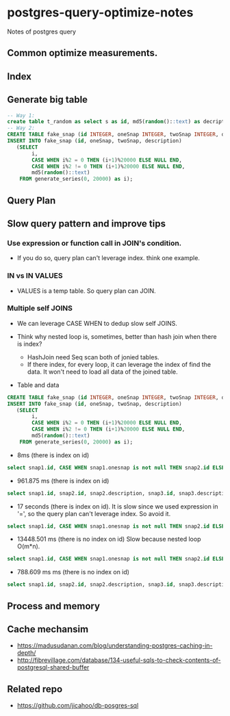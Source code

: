 # postgres-query-optimize-notes
Notes of postgres query

## Common optimize measurements.
## Index

## Generate big table
```sql
-- Way 1:
create table t_random as select s as id, md5(random()::text) as decription from generate_Series(1,5) s; 
-- Way 2:
CREATE TABLE fake_snap (id INTEGER, oneSnap INTEGER, twoSnap INTEGER, description TEXT);
INSERT INTO fake_snap (id, oneSnap, twoSnap, description)
   (SELECT 
        i,
        CASE WHEN i%2 = 0 THEN (i+1)%20000 ELSE NULL END,
        CASE WHEN i%2 != 0 THEN (i+1)%20000 ELSE NULL END,
        md5(random()::text)
    FROM generate_series(0, 20000) as i);
```
## Query Plan

## Slow query pattern and improve tips
### Use expression or function call in JOIN's condition.
* If you do so, query plan can't leverage index. think one example.
### IN vs IN VALUES
* VALUES is a temp table. So query plan can JOIN.

### Multiple self JOINS
* We can leverage CASE WHEN to dedup slow self JOINS.
* Think why nested loop is, sometimes, better than hash join when there is index? 
   * HashJoin need Seq scan both of jonied tables.
   * If there index, for every loop, it can leverage the index of find the data. It won't need to load all data of the joined table.

* Table and data
```SQL
CREATE TABLE fake_snap (id INTEGER, oneSnap INTEGER, twoSnap INTEGER, description TEXT);
INSERT INTO fake_snap (id, oneSnap, twoSnap, description)
   (SELECT 
        i,
        CASE WHEN i%2 = 0 THEN (i+1)%20000 ELSE NULL END,
        CASE WHEN i%2 != 0 THEN (i+1)%20000 ELSE NULL END,
        md5(random()::text)
    FROM generate_series(0, 20000) as i);
```

* 8ms (there is index on id)
```sql
select snap1.id, CASE WHEN snap1.onesnap is not null THEN snap2.id ELSE NULL END AS snap2_id_1, CASE WHEN snap1.onesnap is not null THEN snap2.description ELSE NULL END AS snap2_desc_1, CASE WHEN snap1.twosnap is not null THEN snap2.id ELSE NULL END AS snap2_id_2, CASE WHEN snap1.twosnap is not null THEN snap2.description ELSE NULL END AS snap2_desc_2 from fake_snap snap1 LEFT JOIN fake_snap snap2  ON (snap1.onesnap = snap2.id  or  snap1.twosnap = snap2.id) offset 1000 limit 2000;
```
* 961.875 ms (there is index on id)
```sql
select snap1.id, snap2.id, snap2.description, snap3.id, snap3.description from fake_snap snap1 LEFT JOIN fake_snap snap2  ON snap1.onesnap = snap2.id LEFT JOIN fake_snap snap3 ON snap1.twosnap = snap3.id offset 1000 limit 2000;
```

* 17 seconds (there is index on id). It is slow since we used expression in '=', so the query plan can't leverage index. So avoid it.
```sql
select snap1.id, CASE WHEN snap1.onesnap is not null THEN snap2.id ELSE NULL END AS snap2_id_1, CASE WHEN snap1.onesnap is not null THEN snap2.description ELSE NULL END AS snap2_desc_1, CASE WHEN snap1.twosnap is not null THEN snap2.id ELSE NULL END AS snap2_id_2, CASE WHEN snap1.twosnap is not null THEN snap2.description ELSE NULL END AS snap2_desc_2 from fake_snap snap1 LEFT JOIN fake_snap snap2  ON (snap1.onesnap = snap2.id  or  snap1.twosnap = (snap2.id+1-1)) offset 1000 limit 2000;
```

* 13448.501 ms (there is no index on id) Slow because nested loop O(m*n). 
```sql
select snap1.id, CASE WHEN snap1.onesnap is not null THEN snap2.id ELSE NULL END AS snap2_id_1, CASE WHEN snap1.onesnap is not null THEN snap2.description ELSE NULL END AS snap2_desc_1, CASE WHEN snap1.twosnap is not null THEN snap2.id ELSE NULL END AS snap2_id_2, CASE WHEN snap1.twosnap is not null THEN snap2.description ELSE NULL END AS snap2_desc_2 from fake_snap snap1 LEFT JOIN fake_snap snap2  ON (snap1.onesnap = snap2.id  or  snap1.twosnap = snap2.id) offset 1000 limit 2000;
```
* 788.609 ms ms (there is no index on id)
```sql
select snap1.id, snap2.id, snap2.description, snap3.id, snap3.description from fake_snap snap1 LEFT JOIN fake_snap snap2  ON snap1.onesnap = snap2.id LEFT JOIN fake_snap snap3 ON snap1.twosnap = snap3.id offset 1000 limit 2000;
```

## Process and memory

## Cache mechansim
* https://madusudanan.com/blog/understanding-postgres-caching-in-depth/
* http://fibrevillage.com/database/134-useful-sqls-to-check-contents-of-postgresql-shared-buffer 
## Related repo
* https://github.com/jicahoo/db-posgres-sql
